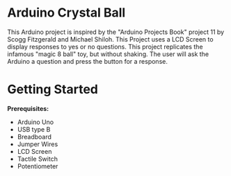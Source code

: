 # Arduino Crystal Ball

This Arduino project is inspired by the "Arduino Projects Book" project 11 by Scogg Fitzgerald and Michael Shiloh. This Project uses a LCD Screen to display responses to yes or no questions. This project replicates the infamous "magic 8 ball" toy, but without shaking. The user will ask the Arduino a question and press the button for a response.

# Getting Started


  **Prerequisites:**
  - Arduino Uno
  - USB type B
  - Breadboard
  - Jumper Wires
  - LCD Screen
  - Tactile Switch
  - Potentiometer
